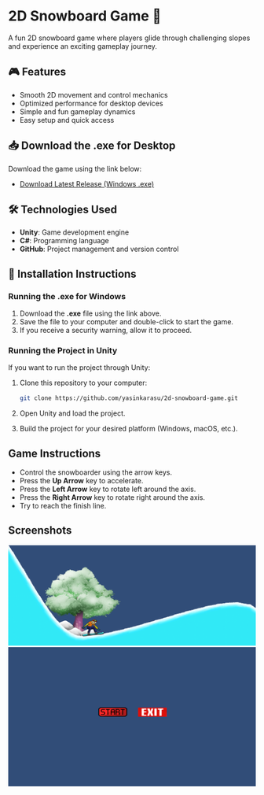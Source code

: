 # 2D Snowboard Game 🎿

A fun 2D snowboard game where players glide through challenging slopes and experience an exciting gameplay journey.

## 🎮 Features
- Smooth 2D movement and control mechanics
- Optimized performance for desktop devices
- Simple and fun gameplay dynamics
- Easy setup and quick access

## 📥 Download the .exe for Desktop
Download the game using the link below:

- [Download Latest Release (Windows .exe)](https://github.com/yasinkarasu/2DSnowBoarderPC/releases/edit/V1.1.0)

## 🛠️ Technologies Used
- **Unity**: Game development engine
- **C#**: Programming language
- **GitHub**: Project management and version control

## 🚀 Installation Instructions

### Running the .exe for Windows
1. Download the **.exe** file using the link above.
2. Save the file to your computer and double-click to start the game.
3. If you receive a security warning, allow it to proceed.

### Running the Project in Unity
If you want to run the project through Unity:
1. Clone this repository to your computer:
    ```bash
    git clone https://github.com/yasinkarasu/2d-snowboard-game.git
    ```

2. Open Unity and load the project.
3. Build the project for your desired platform (Windows, macOS, etc.).

## Game Instructions
- Control the snowboarder using the arrow keys.
- Press the **Up Arrow** key to accelerate.
- Press the **Left Arrow** key to rotate left around the axis.
- Press the **Right Arrow** key to rotate right around the axis.
- Try to reach the finish line.

## Screenshots

![Screenshot1](https://github.com/yasinkarasu/2DSnowBoarderPC/blob/main/docs/Ekran%20g%C3%B6r%C3%BCnt%C3%BCs%C3%BC%202024-11-22%20022228.png)
![Screenshot2](https://github.com/yasinkarasu/2DSnowBoarderPC/blob/main/docs/Ekran%20g%C3%B6r%C3%BCnt%C3%BCs%C3%BC%202024-11-22%20022305.png)

